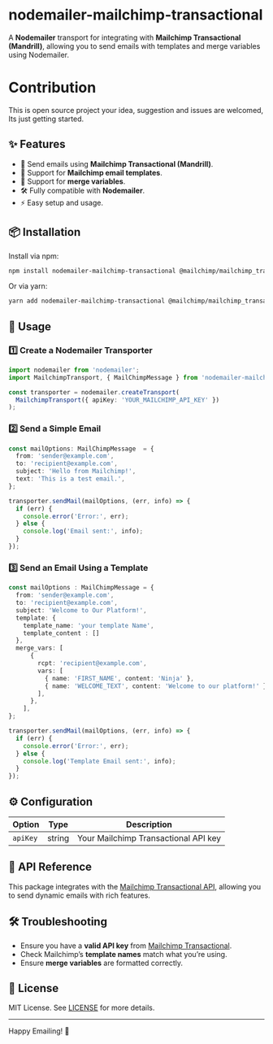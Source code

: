 # nodemailer-mailchimp-transactional

A **Nodemailer** transport for integrating with **Mailchimp Transactional (Mandrill)**, allowing you to send emails with templates and merge variables using Nodemailer.

# Contribution

This is open source project your idea, suggestion and issues are welcomed, Its just getting started.

## ✨ Features

- 📩 Send emails using **Mailchimp Transactional (Mandrill)**.
- 📜 Support for **Mailchimp email templates**.
- 🔀 Support for **merge variables**.
- 🛠️ Fully compatible with **Nodemailer**.
- ⚡ Easy setup and usage.

## 📦 Installation

Install via npm:

```sh
npm install nodemailer-mailchimp-transactional @mailchimp/mailchimp_transactional
```

Or via yarn:

```sh
yarn add nodemailer-mailchimp-transactional @mailchimp/mailchimp_transactional
```

## 🚀 Usage

### 1️⃣ Create a Nodemailer Transporter

```typescript
import nodemailer from 'nodemailer';
import MailchimpTransport, { MailChimpMessage } from 'nodemailer-mailchimp-transactional';

const transporter = nodemailer.createTransport(
  MailchimpTransport({ apiKey: 'YOUR_MAILCHIMP_API_KEY' })
);
```

### 2️⃣ Send a Simple Email

```typescript
const mailOptions: MailChimpMessage  = {
  from: 'sender@example.com',
  to: 'recipient@example.com',
  subject: 'Hello from Mailchimp!',
  text: 'This is a test email.',
};

transporter.sendMail(mailOptions, (err, info) => {
  if (err) {
    console.error('Error:', err);
  } else {
    console.log('Email sent:', info);
  }
});
```

### 3️⃣ Send an Email Using a Template

```typescript
const mailOptions : MailChimpMessage = {
  from: 'sender@example.com',
  to: 'recipient@example.com',
  subject: 'Welcome to Our Platform!',
  template: {
    template_name: 'your template Name',
    template_content : []
  },
  merge_vars: [
      {
        rcpt: 'recipient@example.com',
        vars: [
          { name: 'FIRST_NAME', content: 'Ninja' },
          { name: 'WELCOME_TEXT', content: 'Welcome to our platform!' },
        ],
      },
    ],
};

transporter.sendMail(mailOptions, (err, info) => {
  if (err) {
    console.error('Error:', err);
  } else {
    console.log('Template Email sent:', info);
  }
});
```

## ⚙️ Configuration

| Option            | Type     | Description                                     |
|------------------|---------|-------------------------------------------------|
| `apiKey`         | string  | Your Mailchimp Transactional API key           |

## 🔗 API Reference

This package integrates with the [Mailchimp Transactional API](https://mailchimp.com/developer/transactional/), allowing you to send dynamic emails with rich features.

## 🛠 Troubleshooting

- Ensure you have a **valid API key** from [Mailchimp Transactional](https://mailchimp.com/developer/transactional/).
- Check Mailchimp’s **template names** match what you’re using.
- Ensure **merge variables** are formatted correctly.

## 📝 License

MIT License. See [LICENSE](LICENSE) for more details.

---

Happy Emailing! 🚀

